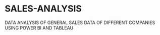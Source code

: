 # SALES-ANALYSIS
DATA ANALYSIS OF GENERAL SALES DATA OF DIFFERENT COMPANIES USING POWER BI AND TABLEAU
